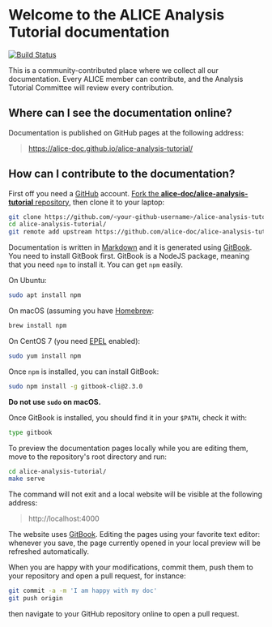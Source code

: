 Welcome to the ALICE Analysis Tutorial documentation
====================================================

[![Build Status](https://github.com/alice-doc/alice-analysis-tutorial/workflows/Build%20and%20Deploy/badge.svg
)](https://github.com/alice-doc/alice-analysis-tutorial/actions)

This is a community-contributed place where we collect all our documentation. Every ALICE member can
contribute, and the Analysis Tutorial Committee will review every contribution.


## Where can I see the documentation online?

Documentation is published on GitHub pages at the following address:

> https://alice-doc.github.io/alice-analysis-tutorial/


## How can I contribute to the documentation?

First off you need a [GitHub](https://github.com) account. [Fork the
**alice-doc/alice-analysis-tutorial** repository](https://github.com/alice-doc/alice-analysis-tutorial/fork), then clone it to your
laptop:

```bash
git clone https://github.com/<your-github-username>/alice-analysis-tutorial
cd alice-analysis-tutorial/
git remote add upstream https://github.com/alice-doc/alice-analysis-tutorial
```

Documentation is written in [Markdown](https://daringfireball.net/projects/markdown/syntax) and it
is generated using [GitBook](https://www.gitbook.com/). You need to install GitBook first. GitBook
is a NodeJS package, meaning that you need `npm` to install it. You can get `npm` easily.

On Ubuntu:

```bash
sudo apt install npm
```

On macOS (assuming you have [Homebrew](https://brew.sh/):

```bash
brew install npm
```

On CentOS 7 (you need [EPEL](https://fedoraproject.org/wiki/EPEL) enabled):

```bash
sudo yum install npm
```

Once `npm` is installed, you can install GitBook:

```bash
sudo npm install -g gitbook-cli@2.3.0
```

**Do not use `sudo` on macOS.**

Once GitBook is installed, you should find it in your `$PATH`, check it with:

```bash
type gitbook
```

To preview the documentation pages locally while you are editing them, move to the repository's root
directory and run:

```bash
cd alice-analysis-tutorial/
make serve
```

The command will not exit and a local website will be visible at the following address:

> http://localhost:4000

The website uses [GitBook](https://www.gitbook.com/). Editing the pages using your favorite text
editor: whenever you save, the page currently opened in your local preview will be refreshed
automatically.

When you are happy with your modifications, commit them, push them to your repository and open a
pull request, for instance:

```bash
git commit -a -m 'I am happy with my doc'
git push origin
```

then navigate to your GitHub repository online to open a pull request.
